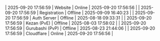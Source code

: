 | 2025-09-20 17:56:59 | Website | Online | 2025-09-20 17:56:56 |
| 2025-09-20 17:56:59 | Registration | Offline | 2025-09-09 16:40:23 |
| 2025-09-20 17:56:59 | Auth Server | Offline | 2025-08-18 09:33:31 |
| 2025-09-20 17:56:59 | Kezan (PvE) | Offline | 2025-08-03 17:58:02 |
| 2025-09-20 17:56:59 | Gurubashi (PvP) | Offline | 2025-08-23 21:44:06 |
| 2025-09-20 17:56:59 | Cloudflare | Online | 2025-09-20 17:56:56 |
